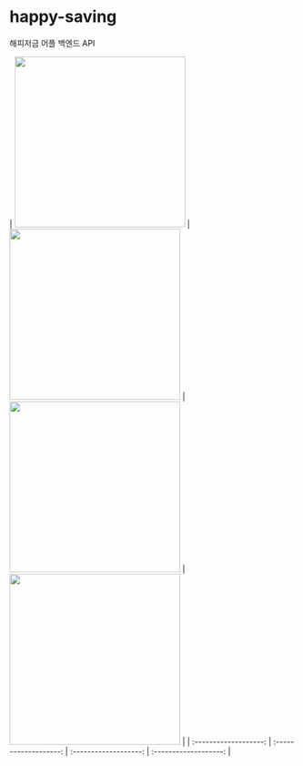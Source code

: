 # happy-saving
해피저금 어플 백엔드 API   

| <img src="https://img1.daumcdn.net/thumb/R1280x0/?scode=mtistory2&fname=https%3A%2F%2Fblog.kakaocdn.net%2Fdn%2Fchjh75%2FbtsIhaGQOTj%2Fr4XeFL2o6kpyzZ2sywIHK1%2Fimg.png" width="300" /> | 
<img src="https://img1.daumcdn.net/thumb/R1280x0/?scode=mtistory2&fname=https%3A%2F%2Fblog.kakaocdn.net%2Fdn%2Fq3QCV%2FbtsIhhr88oh%2F6xGBdHTUPJFflWA0eYmkgk%2Fimg.png" width="300" /> | 
<img src="https://img1.daumcdn.net/thumb/R1280x0/?scode=mtistory2&fname=https%3A%2F%2Fblog.kakaocdn.net%2Fdn%2FbczeoY%2FbtsIhg7QM1e%2FOU1nzn4Q65kVuSXIFSyenK%2Fimg.png" width="300" /> | 
<img src="https://img1.daumcdn.net/thumb/R1280x0/?scode=mtistory2&fname=https%3A%2F%2Fblog.kakaocdn.net%2Fdn%2FmLSGU%2FbtsIipW1n38%2FmGdQcvQSAIMF3wr6Yf4Hc0%2Fimg.png" width="300" /> | 
| :-------------------: | :-------------------: | :-------------------: | :-------------------: |
</figure>

